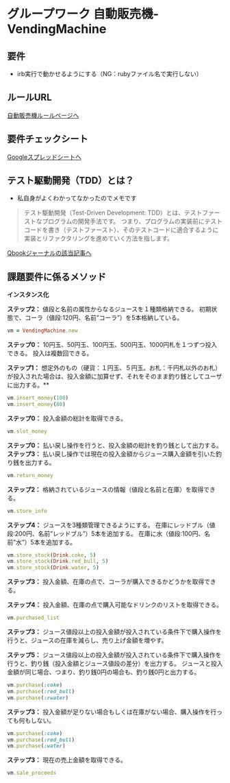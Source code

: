 # グループワーク 自動販売機-VendingMachine

## 要件
- irb実行で動かせるようにする（NG：rubyファイル名で実行しない）

## ルールURL

<a href="http://devtesting.jp/tddbc/?TDDBC%E5%A4%A7%E9%98%AA3.0/%E8%AA%B2%E9%A1%8C" target="_blank">自動販売機ルールページへ<a>

## 要件チェックシート

<a href="https://docs.google.com/spreadsheets/d/159EDG4ju9EHbTV2rLLa0mjtw8iWaym_zZogciinaqRM/edit?usp=sharing" target="_blank">Googleスプレッドシートへ<a>

## テスト駆動開発（TDD）とは？
- 私自身がよくわかってなかったのでメモです

> テスト駆動開発（Test-Driven Development: TDD）とは、テストファーストなプログラムの開発手法です。 つまり、プログラムの実装前にテストコードを書き（テストファースト）、そのテストコードに適合するように実装とリファクタリングを進めていく方法を指します。

<a href="https://www.qbook.jp/column/20181009_713.html" target="_blank">Qbookジャーナルの該当記事へ<a>



## 課題要件に係るメソッド

**インスタンス化**

**ステップ2：**
値段と名前の属性からなるジュースを１種類格納できる。
初期状態で、コーラ（値段:120円、名前”コーラ”）を5本格納している。

```ruby
vm = VendingMachine.new
```


**ステップ0：**
10円玉、50円玉、100円玉、500円玉、1000円札を１つずつ投入できる。
投入は複数回できる。

**ステップ1：**
想定外のもの（硬貨：１円玉、５円玉。お札：千円札以外のお札）が投入された場合は、投入金額に加算せず、それをそのまま釣り銭としてユーザに出力する。**

```ruby
vm.insert_money(100)
vm.insert_money(80)
```


**ステップ0：**
投入金額の総計を取得できる。

```ruby
vm.slot_money
```


**ステップ0：**
払い戻し操作を行うと、投入金額の総計を釣り銭として出力する。
**ステップ3：**
払い戻し操作では現在の投入金額からジュース購入金額を引いた釣り銭を出力する。

```ruby
vm.return_money
```


**ステップ2：**
格納されているジュースの情報（値段と名前と在庫）を取得できる。

```ruby
vm.store_info
```


**ステップ4：**
ジュースを3種類管理できるようにする。
在庫にレッドブル（値段:200円、名前”レッドブル”）5本を追加する。
在庫に水（値段:100円、名前”水”）5本を追加する。

```ruby
vm.store_stock(Drink.coke, 5)
vm.store_stock(Drink.red_bull, 5)
vm.store_stock(Drink.water, 5)
```


**ステップ3：**
投入金額、在庫の点で、コーラが購入できるかどうかを取得できる。

**ステップ4：**
投入金額、在庫の点で購入可能なドリンクのリストを取得できる。

```ruby
vm.purchased_list
```


**ステップ3：**
ジュース値段以上の投入金額が投入されている条件下で購入操作を行うと、ジュースの在庫を減らし、売り上げ金額を増やす。

**ステップ5：**
ジュース値段以上の投入金額が投入されている条件下で購入操作を行うと、釣り銭（投入金額とジュース値段の差分）を出力する。
ジュースと投入金額が同じ場合、つまり、釣り銭0円の場合も、釣り銭0円と出力する。

```ruby
vm.purchase(:coke)
vm.purchase(:red_bull)
vm.purchase(:rwater)
```

**ステップ3：**
投入金額が足りない場合もしくは在庫がない場合、購入操作を行っても何もしない。

```ruby
vm.purchase(:coke)
vm.purchase(:red_bull)
vm.purchase(:water)
```

**ステップ3：**
現在の売上金額を取得できる。

```ruby
vm.sale_proceeds
```
